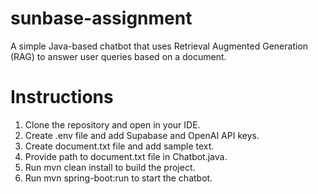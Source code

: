 # sunbase-assignment
A simple Java-based chatbot that uses Retrieval Augmented Generation (RAG) to answer user queries based on a document.

# Instructions
1. Clone the repository and open in your IDE.
2. Create .env file and add Supabase and OpenAI API keys.
3. Create document.txt file and add sample text.
4. Provide path to document.txt file in Chatbot.java.
5. Run mvn clean install to build the project.
6. Run mvn spring-boot:run to start the chatbot.

